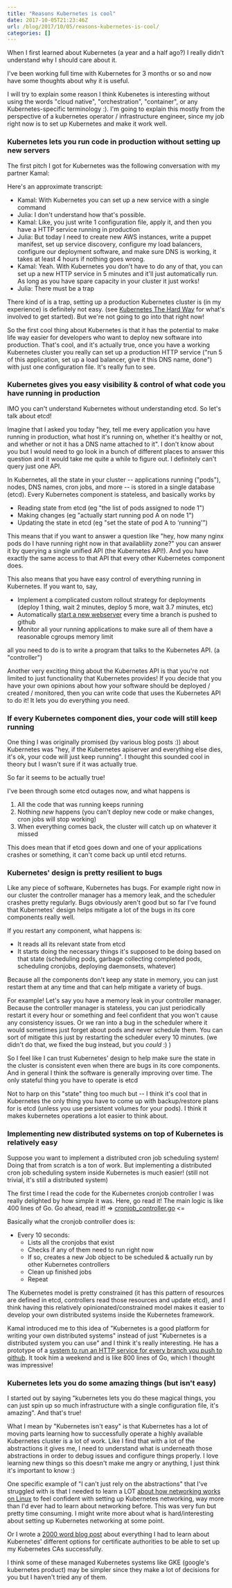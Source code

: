 ```yaml
---
title: "Reasons Kubernetes is cool"
date: 2017-10-05T21:23:46Z
url: /blog/2017/10/05/reasons-kubernetes-is-cool/
categories: []
---
```


When I first learned about Kubernetes (a year and a half ago?) I really didn't understand why I
should care about it.

I've been working full time with Kubernetes for 3 months or so and now have some thoughts about why
it is useful.

I will try to explain some reason I think Kubenetes is interesting without using the words "cloud native",
"orchestration", "container", or any Kubernetes-specific terminology :). I'm going to explain this
mostly from the perspective of a kubernetes operator / infrastructure engineer, since my job right
now is to set up Kubernetes and make it work well.

### Kubernetes lets you run code in production without setting up new servers

The first pitch I got for Kubernetes was the following conversation with my partner Kamal:

Here's an approximate transcript:

* Kamal: With Kubernetes you can set up a new service with a single command
* Julia: I don't understand how that's possible.
* Kamal: Like, you just write 1 configuration file, apply it, and then you have a HTTP service running in production
* Julia: But today I need to create new AWS instances, write a puppet manifest, set up service discovery, configure my load balancers, configure our deployment software, and make sure DNS is working, it takes at least 4 hours if nothing goes wrong.
* Kamal: Yeah. With Kubernetes you don't have to do any of that, you can set up a new HTTP service in 5 minutes and it'll just automatically run. As long as you have spare capacity in your cluster it just works!
* Julia: There must be a trap

There kind of is a trap, setting up a production Kubernetes cluster is (in my experience) is
definitely not easy. (see [Kubernetes The Hard Way](https://github.com/kelseyhightower/kubernetes-the-hard-way) for what's involved to get
started). But we're not going to go into that right now!

So the first cool thing about Kubernetes is that it has the potential to make life way easier for
developers who want to deploy new software into production. That's cool, and it's actually true,
once you have a working Kubernetes cluster you really can set up a production HTTP service ("run 5
of this application, set up a load balancer, give it this DNS name, done")  with just one
configuration file. It's really fun to see.

### Kubernetes gives you easy visibility & control of what code you have running in production


IMO you can't understand Kubernetes without understanding etcd. So let's talk about etcd!


Imagine that I asked you today "hey, tell me every application you have running in production, what
host it's running on, whether it's healthy or not, and whether or not it has a DNS name attached to
it". I don't know about you but I would need to go look in a bunch of different places to answer
this question and it would take me quite a while to figure out. I definitely can't query just one
API.


In Kubernetes, all the state in your cluster  -- applications running ("pods"), nodes, DNS names,
cron jobs, and more -- is stored in a single database (etcd). Every Kubernetes component is
stateless, and basically works by


* Reading state from etcd (eg "the list of pods assigned to node 1")
* Making changes (eg "actually start running pod A on node 1")
* Updating the state in etcd (eg "set the state of pod A to ‘running'")


This means that if you want to answer a question like "hey, how many nginx pods do I have running
right now in that availabliity zone?" you can answer it by querying a single unified API (the
Kubernetes API!). And you have exactly the same access to that API that every other Kubernetes
component does.


This also means that you have easy control of everything running in Kubernetes. If you want to, say,


* Implement a complicated custom rollout strategy for deployments (deploy 1 thing, wait 2 minutes, deploy 5 more, wait 3.7 minutes, etc)
* Automatically [start a new webserver](https://github.com/kamalmarhubi/kubereview) every time a branch is pushed to github
* Monitor all your running applications to make sure all of them have a reasonable cgroups memory limit


all you need to do is to write a program that talks to the Kubernetes API. (a "controller")


Another very exciting thing about the Kubernetes API is that you're not limited to just
functionality that Kubernetes provides! If you decide that you have your own opinions about how your
software should be deployed / created / monitored, then you can write code that uses the Kubernetes
API to do it! It lets you do everything you need.

### If every Kubernetes component dies, your code will still keep running


One thing I was originally promised (by various blog posts :)) about Kubernetes was "hey, if the
Kubernetes apiserver and everything else dies, it's ok, your code will just keep running". I thought
this sounded cool in theory but I wasn't sure if it was actually true.

So far it seems to be actually true!

I've been through some etcd outages now, and what happens is

1. All the code that was running keeps running
2. Nothing *new* happens (you can't deploy new code or make changes, cron jobs will stop working)
3. When everything comes back, the cluster will catch up on whatever it missed

This does mean that if etcd goes down and one of your applications crashes or something, it can't come back up until etcd returns.

### Kubernetes' design is pretty resilient to bugs

Like any piece of software, Kubernetes has bugs. For example right now in our cluster the controller manager has a memory leak, and the scheduler crashes pretty regularly. Bugs obviously aren't good but so far I've found that Kubernetes' design helps mitigate a lot of the bugs in its core components really well.

If you restart any component, what happens is:

* It reads all its relevant state from etcd
* It starts doing the necessary things it's supposed to be doing based on that state (scheduling pods, garbage collecting completed pods, scheduling cronjobs, deploying daemonsets, whatever)

Because all the components don't keep any state in memory, you can just restart them at any time and that can help mitigate a variety of bugs.

For example! Let's say you have a memory leak in your controller manager. Because the controller
manager is stateless, you can just periodically restart it every hour or something and feel
confident that you won't cause any consistency issues. Or we ran into a bug in the scheduler where
it would sometimes just forget about pods and never schedule them. You can sort of mitigate this
just by restarting the scheduler every 10 minutes. (we didn't do that, we fixed the bug instead, but
you *could* :) )

So I feel like I can trust Kubernetes' design to help make sure the state in the cluster is
consistent even when there are bugs in its core components. And in general I think the software is
generally improving over time.  The only stateful thing you have to operate is etcd

Not to harp on this "state" thing too much but -- I think it's cool that in Kubernetes the only
thing you have to come up with backup/restore plans for is etcd (unless you use persistent volumes
for your pods). I think it makes kubernetes operations a lot easier to think about.

### Implementing new distributed systems on top of Kubernetes is relatively easy

Suppose you want to implement a distributed cron job scheduling system! Doing that from scratch is a
ton of work. But implementing a distributed cron job scheduling system inside Kubernetes is much
easier! (still not trivial, it's still a distributed system)

The first time I read the code for the Kubernetes cronjob controller I was really delighted by how
simple it was. Here, go read it! The main logic is like 400 lines of Go. Go ahead, read it! => 
[cronjob_controller.go](https://github.com/kubernetes/kubernetes/blob/e4551d50e57c089aab6f67333412d3ca64bc09ae/pkg/controller/cronjob/cronjob_controller.go) <=


Basically what the cronjob controller does is:

* Every 10 seconds:
  * Lists all the cronjobs that exist
  * Checks if any of them need to run right now
  * If so, creates a new Job object to be scheduled & actually run by other Kubernetes controllers
  * Clean up finished jobs
  * Repeat

The Kubernetes model is pretty constrained (it has this pattern of resources are defined in etcd,
controllers read those resources and update etcd), and I think having this relatively
opinionated/constrained model makes it easier to develop your own distributed systems inside the
Kubernetes framework.

Kamal introduced me to this idea of "Kubernetes is a good platform for writing your own distributed systems" instead of just "Kubernetes is a distributed system you can use" and I think it's really interesting. He has a prototype of a [system to run an HTTP service for every branch you push to github](https://github.com/kamalmarhubi/kubereview). It took him a weekend and is like 800 lines of Go, which I thought was impressive!

### Kubernetes lets you do some amazing things (but isn't easy)

I started out by saying "kubernetes lets you do these magical things, you can just spin up so much
infrastructure with a single configuration file, it's amazing". And that's true!

What I mean by "Kubernetes isn't easy" is that Kubernetes has a lot of moving parts learning how to
successfully operate a highly available Kubernetes cluster is a lot of work. Like I find that with a
lot of the abstractions it gives me, I need to understand what is underneath those abstractions in
order to debug issues and configure things properly. I love learning new things so this doesn't make
me angry or anything, I just think it's important to know :)

One specific example of "I can't just rely on the abstractions" that I've struggled with is that I
needed to learn a LOT [about how networking works on Linux](https://jvns.ca/blog/2016/12/22/container-networking/) to feel confident with setting up
Kubernetes networking, way more than I'd ever had to learn about networking before. This was very
fun but pretty time consuming. I might write more about what is hard/interesting about setting up Kubernetes networking at some point.

Or I wrote a [2000 word blog post](https://jvns.ca/blog/2017/08/05/how-kubernetes-certificates-work/)
about everything I had to learn about Kubernetes' different options for certificate authorities to
be able to set up my Kubernetes CAs successfully.

I think some of these managed Kubernetes systems like GKE (google's kubernetes product) may be
simpler since they make a lot of decisions for you but I haven't tried any of them.
